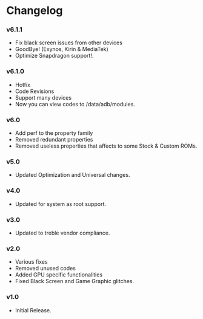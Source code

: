 # Changelog

### v6.1.1

- Fix black screen issues from other devices
- GoodBye! (Exynos, Kirin & MediaTek)
- Optimize Snapdragon support!.

### v6.1.0

- Hotfix
- Code Revisions
- Support many devices
- Now you can view codes to /data/adb/modules.

### v6.0

- Add perf to the property family
- Removed redundant properties
- Removed useless properties that affects to some Stock & Custom ROMs.

### v5.0

- Updated Optimization and Universal changes.

### v4.0

- Updated for system as root support.

### v3.0

- Updated to treble vendor compliance.

### v2.0

- Various fixes
- Removed unused codes
- Added GPU specific functionalities
- Fixed Black Screen and Game Graphic glitches.

### v1.0

- Initial Release.